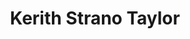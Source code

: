 ---
layout: default
tag: PA
title: Kerith Strano Taylor
image: http://www.politicspa.com/wp-content/uploads/2014/02/taylorkerith-01.jpg
district: 5
party: Democrat
seat: House
website: http://kstforcongress.com/
donate: https://secure.actblue.com/contribute/page/sdkerithstranotaylor
---